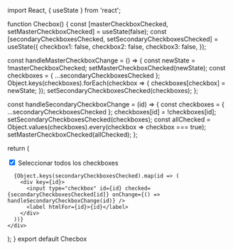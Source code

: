 
import React, { useState } from 'react';


function Checbox() {
  const [masterCheckboxChecked, setMasterCheckboxChecked] = useState(false);
  const [secondaryCheckboxesChecked, setSecondaryCheckboxesChecked] = useState({
    checkbox1: false,
    checkbox2: false,
    checkbox3: false,
  });

  const handleMasterCheckboxChange = () => {
    const newState = !masterCheckboxChecked;
    setMasterCheckboxChecked(newState);
    const checkboxes = { ...secondaryCheckboxesChecked };
    Object.keys(checkboxes).forEach(checkbox => {
      checkboxes[checkbox] = newState;
    });
    setSecondaryCheckboxesChecked(checkboxes);
  };

  const handleSecondaryCheckboxChange = (id) => {
    const checkboxes = { ...secondaryCheckboxesChecked };
    checkboxes[id] = !checkboxes[id];
    setSecondaryCheckboxesChecked(checkboxes);
    const allChecked = Object.values(checkboxes).every(checkbox => checkbox === true);
    setMasterCheckboxChecked(allChecked);
  };

  return (
    <div>
      <input type="checkbox" checked={masterCheckboxChecked} onChange={handleMasterCheckboxChange} />
      <label htmlFor="masterCheckbox">Seleccionar todos los checkboxes</label>

      {Object.keys(secondaryCheckboxesChecked).map(id => (
        <div key={id}>
          <input type="checkbox" id={id} checked={secondaryCheckboxesChecked[id]} onChange={() => handleSecondaryCheckboxChange(id)} />
          <label htmlFor={id}>{id}</label>
        </div>
      ))}
    </div>
  );
}
export default Checbox

